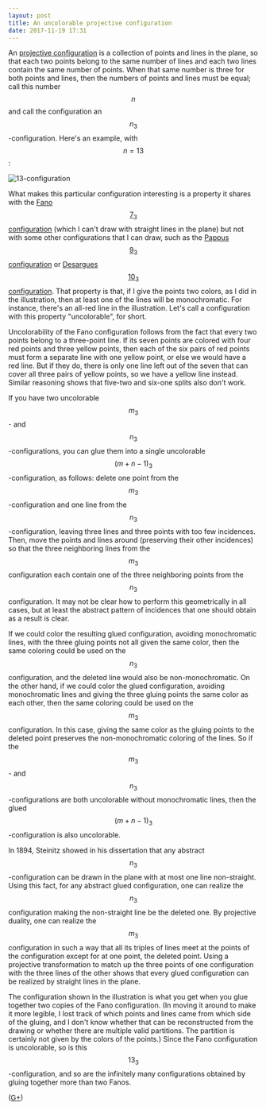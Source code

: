 ```yaml
---
layout: post
title: An uncolorable projective configuration
date: 2017-11-19 17:31
---
```

An [projective configuration](https://en.wikipedia.org/wiki/Configuration_(geometry)) is a collection of points and lines in the plane, so that each two points belong to the same number of lines and each two lines contain the same number of points.
When that same number is three for both points and lines, then the numbers of points and lines must be equal; call this number $$n$$ and call the configuration an $$n_3$$-configuration. Here's an example, with $$n=13$$:

![13-configuration]({{site.baseurl}}/assets/2017/13-configuration.svg)

What makes this particular configuration interesting is a property it shares with the [Fano $$7_3$$ configuration](https://en.wikipedia.org/wiki/Fano_plane) (which I can't draw with straight lines in the plane) but not with some other configurations that I can draw, such as the [Pappus $$9_3$$ configuration](https://en.wikipedia.org/wiki/Pappus_configuration) or [Desargues $$10_3$$ configuration](https://en.wikipedia.org/wiki/Desargues_configuration). That property is that, if I give the points two colors, as I did in the illustration, then at least one of the lines will be monochromatic. For instance, there's an all-red line in the illustration.
Let's call a configuration with this property "uncolorable", for short.

Uncolorability of the Fano configuration follows from the fact that every two points belong to a three-point line. If its seven points are colored with four red points and three yellow points, then each of the six pairs of red points must form a separate line with one yellow point, or else we would have a red line. But if they do, there is only one line left out of the seven that can cover all three pairs of yellow points, so we have a yellow line instead.
Similar reasoning shows that five-two and six-one splits also don't work.

If you have two uncolorable $$m_3$$- and $$n_3$$-configurations, you can glue them into a single uncolorable $$(m+n-1)_3$$-configuration, as follows: delete one point from the $$m_3$$-configuration and one line from the $$n_3$$-configuration, leaving three lines and three points with too few incidences. Then, move the points and lines around (preserving their other incidences) so that the three neighboring lines from the $$m_3$$ configuration each contain one of the three neighboring points from the $$n_3$$ configuration.
It may not be clear how to perform this geometrically in all cases, but at least the abstract pattern of incidences that one should obtain as a result is clear.

If we could color the resulting glued configuration, avoiding monochromatic lines, with the three gluing points not all given the same color, then the same coloring could be used on the $$n_3$$ configuration, and the deleted line would also be non-monochromatic.
On the other hand, if we could color the glued configuration, avoiding monochromatic lines and giving the three gluing points the same color as each other, then the same coloring could be used on the $$m_3$$ configuration. In this case, giving the same color as the gluing points to the deleted point preserves the non-monochromatic coloring of the lines.
So if the $$m_3$$- and $$n_3$$-configurations are both uncolorable without monochromatic lines, then the glued $$(m+n-1)_3$$-configuration is also uncolorable.

In 1894, Steinitz showed in his dissertation that any abstract $$n_3$$-configuration can be drawn in the plane with at most one line non-straight. Using this fact, for any abstract glued configuration, one can realize the $$n_3$$ configuration making the non-straight line be the deleted one. By projective duality, one can realize the $$m_3$$ configuration in such a way that all its triples of lines meet at the points of the configuration except for at one point, the deleted point.
Using a projective transformation to match up the three points of one configuration with the three lines of the other shows that every glued configuration can be realized by straight lines in the plane.

The configuration shown in the illustration is what you get when you glue together two copies of the Fano configuration. (In moving it around to make it more legible, I lost track of which points and lines came from which side of the gluing, and I don't know whether that can be reconstructed from the drawing or whether there are multiple valid partitions. The partition is certainly not given by the colors of the points.) Since the Fano configuration is uncolorable, so is this $$13_3$$-configuration, and so are the infinitely many configurations obtained by gluing together more than two Fanos.

([G+](https://plus.google.com/100003628603413742554/posts/KeDAzkeXPVe))